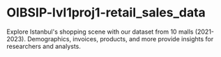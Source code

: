 # OIBSIP-lvl1proj1-retail_sales_data
Explore Istanbul's shopping scene with our dataset from 10 malls (2021-2023). Demographics, invoices, products, and more provide insights for researchers and analysts.
